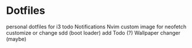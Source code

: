 # Dotfiles
personal dotfiles for i3
todo
Notifications
Nvim
custom image for neofetch
customize or change sdd (boot loader)
add Todo (?)
Wallpaper changer (maybe) 
